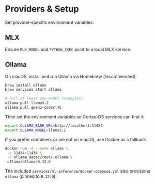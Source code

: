 # Providers & Setup

Set provider-specific environment variables:

## MLX

Ensure `MLX_MODEL` and `PYTHON_EXEC` point to a local MLX service.

## Ollama

On macOS, install and run Ollama via Homebrew (recommended):

```bash
brew install ollama
brew services start ollama

# Pull at least one model (examples)
ollama pull llama3.2
ollama pull qwen3-coder:7b
```

Then set the environment variables so Cortex-OS services can find it:

```bash
export OLLAMA_BASE_URL=http://localhost:11434
export OLLAMA_MODEL=llama3.2
```

If you prefer containers or are not on macOS, use Docker as a fallback:

```bash
docker run -d --name ollama \
 -p 11434:11434 \
 -v ollama_data:/root/.ollama \
 ollama/ollama:0.12.0
```

The included `services/ml-inference/docker-compose.yml` also provisions `ollama` (pinned to `0.12.0`).
